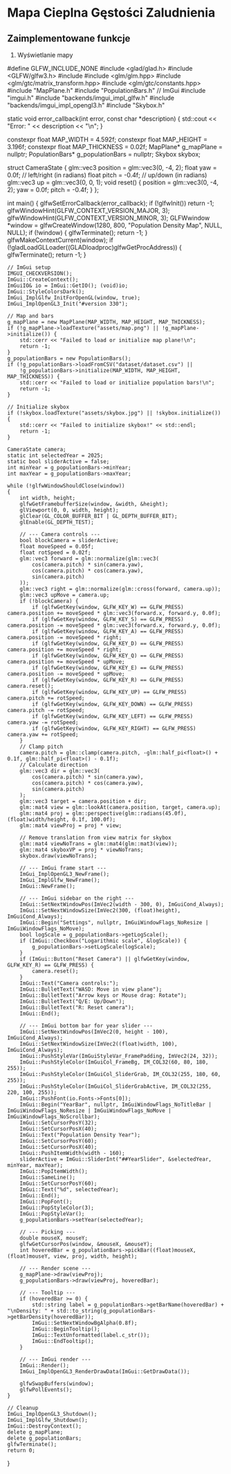 # Mapa Cieplna Gęstości Zaludnienia
## Zaimplementowane funkcje
1. Wyświetlanie mapy

#define GLFW_INCLUDE_NONE
#include <glad/glad.h>
#include <GLFW/glfw3.h>
#include <iostream>
#include <glm/glm.hpp>
#include <glm/gtc/matrix_transform.hpp>
#include <glm/gtc/constants.hpp>
#include "MapPlane.h"
#include "PopulationBars.h"
// ImGui
#include "imgui.h"
#include "backends/imgui_impl_glfw.h"
#include "backends/imgui_impl_opengl3.h"
#include "Skybox.h"

static void error_callback(int error, const char *description)
{
	std::cout << "Error: " << description << "\n";
}

constexpr float MAP_WIDTH = 4.592f;
constexpr float MAP_HEIGHT = 3.196f;
constexpr float MAP_THICKNESS = 0.02f;
MapPlane* g_mapPlane = nullptr;
PopulationBars* g_populationBars = nullptr;
Skybox skybox;

struct CameraState {
	glm::vec3 position = glm::vec3(0, -4, 2);
	float yaw = 0.0f;   // left/right (in radians)
	float pitch = -0.4f; // up/down (in radians)
	glm::vec3 up = glm::vec3(0, 0, 1);
	void reset() {
		position = glm::vec3(0, -4, 2);
		yaw = 0.0f;
		pitch = -0.4f;
	}
};

int main()
{
	glfwSetErrorCallback(error_callback);
	if (!glfwInit()) return -1;
	glfwWindowHint(GLFW_CONTEXT_VERSION_MAJOR, 3);
	glfwWindowHint(GLFW_CONTEXT_VERSION_MINOR, 3);
	GLFWwindow *window = glfwCreateWindow(1280, 800, "Population Density Map", NULL, NULL);
	if (!window) { glfwTerminate(); return -1; }
	glfwMakeContextCurrent(window);
	if (!gladLoadGLLoader((GLADloadproc)glfwGetProcAddress)) { glfwTerminate(); return -1; }

	// ImGui setup
	IMGUI_CHECKVERSION();
	ImGui::CreateContext();
	ImGuiIO& io = ImGui::GetIO(); (void)io;
	ImGui::StyleColorsDark();
	ImGui_ImplGlfw_InitForOpenGL(window, true);
	ImGui_ImplOpenGL3_Init("#version 330");

	// Map and bars
	g_mapPlane = new MapPlane(MAP_WIDTH, MAP_HEIGHT, MAP_THICKNESS);
	if (!g_mapPlane->loadTexture("assets/map.png") || !g_mapPlane->initialize()) {
		std::cerr << "Failed to load or initialize map plane!\n";
		return -1;
	}
	g_populationBars = new PopulationBars();
	if (!g_populationBars->loadFromCSV("dataset/dataset.csv") ||
		!g_populationBars->initialize(MAP_WIDTH, MAP_HEIGHT, MAP_THICKNESS)) {
		std::cerr << "Failed to load or initialize population bars!\n";
		return -1;
	}

	// Initialize skybox
	if (!skybox.loadTexture("assets/skybox.jpg") || !skybox.initialize()) {
		std::cerr << "Failed to initialize skybox!" << std::endl;
		return -1;
	}

	CameraState camera;
	static int selectedYear = 2025;
	static bool sliderActive = false;
	int minYear = g_populationBars->minYear;
	int maxYear = g_populationBars->maxYear;

	while (!glfwWindowShouldClose(window))
	{
		int width, height;
		glfwGetFramebufferSize(window, &width, &height);
		glViewport(0, 0, width, height);
		glClear(GL_COLOR_BUFFER_BIT | GL_DEPTH_BUFFER_BIT);
		glEnable(GL_DEPTH_TEST);

		// --- Camera controls ---
		bool blockCamera = sliderActive;
		float moveSpeed = 0.05f;
		float rotSpeed = 0.02f;
		glm::vec3 forward = glm::normalize(glm::vec3(
			cos(camera.pitch) * sin(camera.yaw),
			cos(camera.pitch) * cos(camera.yaw),
			sin(camera.pitch)
		));
		glm::vec3 right = glm::normalize(glm::cross(forward, camera.up));
		glm::vec3 upMove = camera.up;
		if (!blockCamera) {
			if (glfwGetKey(window, GLFW_KEY_W) == GLFW_PRESS) camera.position += moveSpeed * glm::vec3(forward.x, forward.y, 0.0f);
			if (glfwGetKey(window, GLFW_KEY_S) == GLFW_PRESS) camera.position -= moveSpeed * glm::vec3(forward.x, forward.y, 0.0f);
			if (glfwGetKey(window, GLFW_KEY_A) == GLFW_PRESS) camera.position -= moveSpeed * right;
			if (glfwGetKey(window, GLFW_KEY_D) == GLFW_PRESS) camera.position += moveSpeed * right;
			if (glfwGetKey(window, GLFW_KEY_Q) == GLFW_PRESS) camera.position += moveSpeed * upMove;
			if (glfwGetKey(window, GLFW_KEY_E) == GLFW_PRESS) camera.position -= moveSpeed * upMove;
			if (glfwGetKey(window, GLFW_KEY_R) == GLFW_PRESS) camera.reset();
			if (glfwGetKey(window, GLFW_KEY_UP) == GLFW_PRESS) camera.pitch += rotSpeed;
			if (glfwGetKey(window, GLFW_KEY_DOWN) == GLFW_PRESS) camera.pitch -= rotSpeed;
			if (glfwGetKey(window, GLFW_KEY_LEFT) == GLFW_PRESS) camera.yaw -= rotSpeed;
			if (glfwGetKey(window, GLFW_KEY_RIGHT) == GLFW_PRESS) camera.yaw += rotSpeed;
		}
		// Clamp pitch
		camera.pitch = glm::clamp(camera.pitch, -glm::half_pi<float>() + 0.1f, glm::half_pi<float>() - 0.1f);
		// Calculate direction
		glm::vec3 dir = glm::vec3(
			cos(camera.pitch) * sin(camera.yaw),
			cos(camera.pitch) * cos(camera.yaw),
			sin(camera.pitch)
		);
		glm::vec3 target = camera.position + dir;
		glm::mat4 view = glm::lookAt(camera.position, target, camera.up);
		glm::mat4 proj = glm::perspective(glm::radians(45.0f), (float)width/height, 0.1f, 100.0f);
		glm::mat4 viewProj = proj * view;

		// Remove translation from view matrix for skybox
		glm::mat4 viewNoTrans = glm::mat4(glm::mat3(view));
		glm::mat4 skyboxVP = proj * viewNoTrans;
		skybox.draw(viewNoTrans);

		// --- ImGui frame start ---
		ImGui_ImplOpenGL3_NewFrame();
		ImGui_ImplGlfw_NewFrame();
		ImGui::NewFrame();

		// --- ImGui sidebar on the right ---
		ImGui::SetNextWindowPos(ImVec2(width - 300, 0), ImGuiCond_Always);
		ImGui::SetNextWindowSize(ImVec2(300, (float)height), ImGuiCond_Always);
		ImGui::Begin("Settings", nullptr, ImGuiWindowFlags_NoResize | ImGuiWindowFlags_NoMove);
		bool logScale = g_populationBars->getLogScale();
		if (ImGui::Checkbox("Logarithmic scale", &logScale)) {
			g_populationBars->setLogScale(logScale);
		}
		if (ImGui::Button("Reset Camera") || glfwGetKey(window, GLFW_KEY_R) == GLFW_PRESS) {
			camera.reset();
		}
		ImGui::Text("Camera controls:");
		ImGui::BulletText("WASD: Move in view plane");
		ImGui::BulletText("Arrow keys or Mouse drag: Rotate");
		ImGui::BulletText("Q/E: Up/Down");
		ImGui::BulletText("R: Reset camera");
		ImGui::End();

		// --- ImGui bottom bar for year slider ---
		ImGui::SetNextWindowPos(ImVec2(0, height - 100), ImGuiCond_Always);
		ImGui::SetNextWindowSize(ImVec2((float)width, 100), ImGuiCond_Always);
		ImGui::PushStyleVar(ImGuiStyleVar_FramePadding, ImVec2(24, 32));
		ImGui::PushStyleColor(ImGuiCol_FrameBg, IM_COL32(60, 80, 180, 255));
		ImGui::PushStyleColor(ImGuiCol_SliderGrab, IM_COL32(255, 180, 60, 255));
		ImGui::PushStyleColor(ImGuiCol_SliderGrabActive, IM_COL32(255, 220, 100, 255));
		ImGui::PushFont(io.Fonts->Fonts[0]);
		ImGui::Begin("YearBar", nullptr, ImGuiWindowFlags_NoTitleBar | ImGuiWindowFlags_NoResize | ImGuiWindowFlags_NoMove | ImGuiWindowFlags_NoScrollbar);
		ImGui::SetCursorPosY(32);
		ImGui::SetCursorPosX(40);
		ImGui::Text("Population Density Year");
		ImGui::SetCursorPosY(60);
		ImGui::SetCursorPosX(40);
		ImGui::PushItemWidth(width - 160);
		sliderActive = ImGui::SliderInt("##YearSlider", &selectedYear, minYear, maxYear);
		ImGui::PopItemWidth();
		ImGui::SameLine();
		ImGui::SetCursorPosY(60);
		ImGui::Text("%d", selectedYear);
		ImGui::End();
		ImGui::PopFont();
		ImGui::PopStyleColor(3);
		ImGui::PopStyleVar();
		g_populationBars->setYear(selectedYear);

		// --- Picking ---
		double mouseX, mouseY;
		glfwGetCursorPos(window, &mouseX, &mouseY);
		int hoveredBar = g_populationBars->pickBar((float)mouseX, (float)mouseY, view, proj, width, height);

		// --- Render scene ---
		g_mapPlane->draw(viewProj);
		g_populationBars->draw(viewProj, hoveredBar);

		// --- Tooltip ---
		if (hoveredBar >= 0) {
			std::string label = g_populationBars->getBarName(hoveredBar) + "\nDensity: " + std::to_string(g_populationBars->getBarDensity(hoveredBar));
			ImGui::SetNextWindowBgAlpha(0.8f);
			ImGui::BeginTooltip();
			ImGui::TextUnformatted(label.c_str());
			ImGui::EndTooltip();
		}

		// --- ImGui render ---
		ImGui::Render();
		ImGui_ImplOpenGL3_RenderDrawData(ImGui::GetDrawData());

		glfwSwapBuffers(window);
		glfwPollEvents();
	}

	// Cleanup
	ImGui_ImplOpenGL3_Shutdown();
	ImGui_ImplGlfw_Shutdown();
	ImGui::DestroyContext();
	delete g_mapPlane;
	delete g_populationBars;
	glfwTerminate();
	return 0;
}

